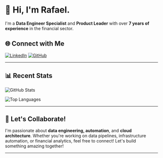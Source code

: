 # 👋 Hi, I'm Rafael. 

I'm a **Data Engineer Specialist** and **Product Leader** with over **7 years of experience** in the financial sector. 

## 🌐 Connect with Me
[![LinkedIn](https://img.shields.io/badge/LinkedIn-blue?style=for-the-badge&logo=linkedin)](https://www.linkedin.com/in/rafael-sousa-melo-ferreira/?locale=en_US)
[![GitHub](https://img.shields.io/badge/GitHub-gray?style=for-the-badge&logo=github)](https://github.com/rafaelsmf)

---

## 📊 Recent Stats
![GitHub Stats](https://github-readme-stats.vercel.app/api?username=rafaelsmf&show_icons=true&theme=radical)

![Top Languages](https://github-readme-stats.vercel.app/api/top-langs/?username=rafaelsmf&layout=compact&theme=radical)

---

## 📌 Let's Collaborate!
I'm passionate about **data engineering, automation**, and **cloud architecture**. Whether you're working on data pipelines, infrastructure automation, or financial analytics, feel free to connect! Let's build something amazing together!

---
